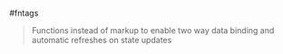 #fntags

> Functions instead of markup to enable two way data binding and automatic refreshes on state updates